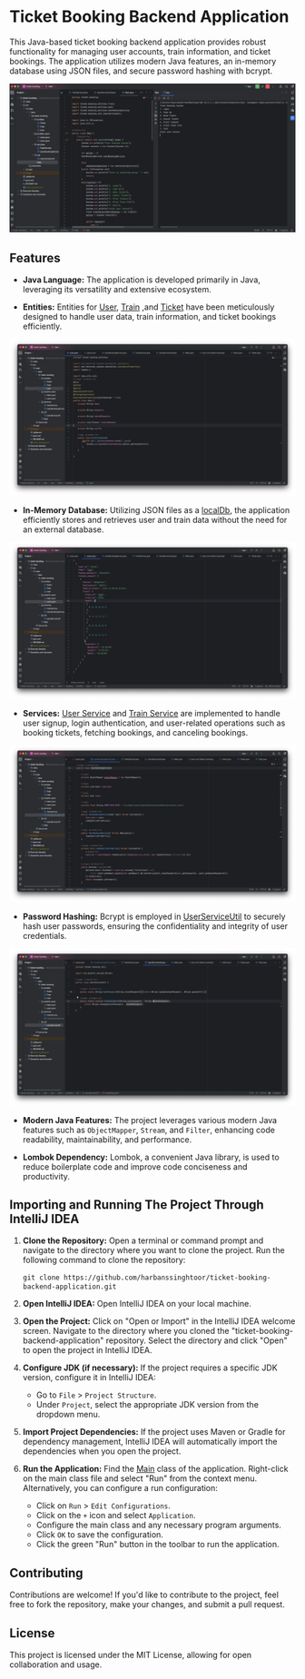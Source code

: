 # Ticket Booking Backend Application

This Java-based ticket booking backend application provides robust functionality for managing user accounts, train information, and ticket bookings. The application utilizes modern Java features, an in-memory database using JSON files, and secure password hashing with bcrypt.

![Running_application](Screenshots/Running_application.png)

## Features

- **Java Language:** The application is developed primarily in Java, leveraging its versatility and extensive ecosystem.

- **Entities:** Entities for [User](src/main/java/ticket/booking/entities/User.java), [Train](src/main/java/ticket/booking/entities/Train.java)
,and [Ticket](src/main/java/ticket/booking/entities/Ticket.java) have been meticulously designed to handle user data, train information, and ticket bookings efficiently.

![Entities](Screenshots/User_entity.png)

- **In-Memory Database:** Utilizing JSON files as a [localDb](src/main/java/ticket/booking/localDb/users/users.json), the application efficiently stores and retrieves user and train data without the need for an external database. 

![localDb](Screenshots/localDb.png)

- **Services:** [User Service](src/main/java/ticket/booking/services/UserBookingService.java) and [Train Service](src/main/java/ticket/booking/services/TrainService.java)
are implemented to handle user signup, login authentication, and user-related operations such as booking tickets, fetching bookings, and canceling bookings.

![UserService](Screenshots/UserService.png)

- **Password Hashing:** Bcrypt is employed in [UserServiceUtil](src/main/java/ticket/booking/util/UserServiceUtil.java) to securely hash user passwords, ensuring the confidentiality and integrity of user credentials.

![Hashing](Screenshots/Hashing.png)

- **Modern Java Features:** The project leverages various modern Java features such as `ObjectMapper`, `Stream`, and `Filter`, enhancing code readability, maintainability, and performance.

- **Lombok Dependency:** Lombok, a convenient Java library, is used to reduce boilerplate code and improve code conciseness and productivity.

## Importing and Running The Project Through IntelliJ IDEA

1. **Clone the Repository:**
   Open a terminal or command prompt and navigate to the directory where you want to clone the project.
   Run the following command to clone the repository:
   ```
   git clone https://github.com/harbanssinghtoor/ticket-booking-backend-application.git
   ```

2. **Open IntelliJ IDEA:**
   Open IntelliJ IDEA on your local machine.

3. **Open the Project:**
   Click on "Open or Import" in the IntelliJ IDEA welcome screen.
   Navigate to the directory where you cloned the "ticket-booking-backend-application" repository.
   Select the directory and click "Open" to open the project in IntelliJ IDEA.

4. **Configure JDK (if necessary):**
   If the project requires a specific JDK version, configure it in IntelliJ IDEA:
   - Go to `File` > `Project Structure`.
   - Under `Project`, select the appropriate JDK version from the dropdown menu.

5. **Import Project Dependencies:**
   If the project uses Maven or Gradle for dependency management, IntelliJ IDEA will automatically import the dependencies when you open the project.

6. **Run the Application:**
   Find the [Main](src/main/java/ticket/booking/Main.java) class of the application.
   Right-click on the main class file and select "Run" from the context menu.
   Alternatively, you can configure a run configuration:
   - Click on `Run` > `Edit Configurations`.
   - Click on the `+` icon and select `Application`.
   - Configure the main class and any necessary program arguments.
   - Click `OK` to save the configuration.
   - Click the green "Run" button in the toolbar to run the application.

## Contributing

Contributions are welcome! If you'd like to contribute to the project, feel free to fork the repository, make your changes, and submit a pull request.

## License

This project is licensed under the MIT License, allowing for open collaboration and usage.